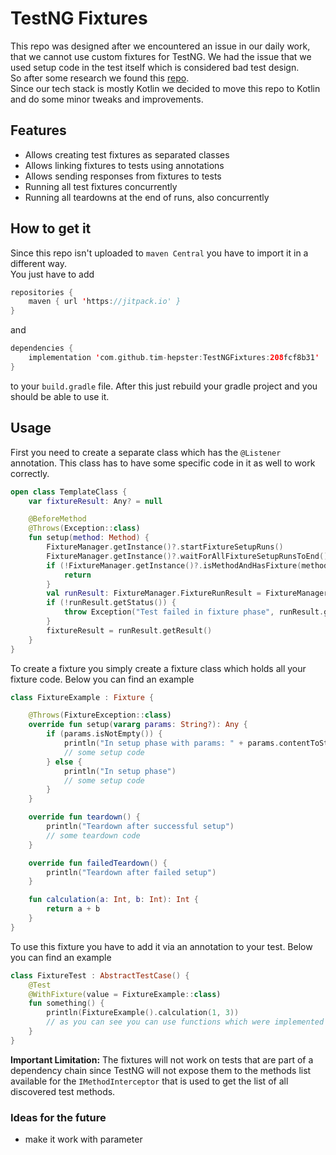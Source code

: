 # TestNG Fixtures
This repo was designed after we encountered an issue in our daily work, that we cannot use custom fixtures for TestNG.
We had the issue that we used setup code in the test itself which is considered bad test design.  
So after some research we found this [repo](https://github.com/Top-Q/testng-fixture).  
Since our tech stack is mostly Kotlin we decided to move this repo to Kotlin and do some minor tweaks and improvements.

## Features

* Allows creating test fixtures as separated classes
* Allows linking fixtures to tests using annotations
* Allows sending responses from fixtures to tests
* Running all test fixtures concurrently
* Running all teardowns at the end of runs, also concurrently

## How to get it

Since this repo isn't uploaded to `maven Central` you have to import it in a different way.  
You just have to add  
```kotlin
repositories {
    maven { url 'https://jitpack.io' }
}
```
 and 
```kotlin
dependencies {
    implementation 'com.github.tim-hepster:TestNGFixtures:208fcf8b31'
}
```
 to your `build.gradle` file. After this just rebuild your gradle project and you should be able to use it.
 
## Usage
First you need to create a separate class which has the `@Listener` annotation. This class has to have some specific code 
in it as well to work correctly.

```kotlin
open class TemplateClass {
    var fixtureResult: Any? = null

    @BeforeMethod
    @Throws(Exception::class)
    fun setup(method: Method) {
        FixtureManager.getInstance()?.startFixtureSetupRuns()
        FixtureManager.getInstance()?.waitForAllFixtureSetupRunsToEnd()
        if (!FixtureManager.getInstance()?.isMethodAndHasFixture(method)!!) {
            return
        }
        val runResult: FixtureManager.FixtureRunResult = FixtureManager.getInstance()?.getFixtureRunResult(method)!!
        if (!runResult.getStatus()) {
            throw Exception("Test failed in fixture phase", runResult.getThrowable())
        }
        fixtureResult = runResult.getResult()
    }
}
```

To create a fixture you simply create a fixture class which holds all your fixture code. Below you can find an example
```kotlin
class FixtureExample : Fixture {

    @Throws(FixtureException::class)
    override fun setup(vararg params: String?): Any {
        if (params.isNotEmpty()) {
            println("In setup phase with params: " + params.contentToString())
            // some setup code
        } else {
            println("In setup phase")
            // some setup code
        }
    }

    override fun teardown() {
        println("Teardown after successful setup")
        // some teardown code
    }

    override fun failedTeardown() {
        println("Teardown after failed setup")
    }

    fun calculation(a: Int, b: Int): Int {
        return a + b
    }
}
```

To use this fixture you have to add it via an annotation to your test. Below you can find an example
```kotlin
class FixtureTest : AbstractTestCase() {
    @Test
    @WithFixture(value = FixtureExample::class)
    fun something() {
        println(FixtureExample().calculation(1, 3))
        // as you can see you can use functions which were implemented in the fixture
    }
}
```

**Important Limitation:** The fixtures will not work on tests that are part of a dependency chain since TestNG will not expose them to the methods list available for the `IMethodInterceptor` that is used to get the list of all discovered test methods.

### Ideas for the future
* make it work with parameter